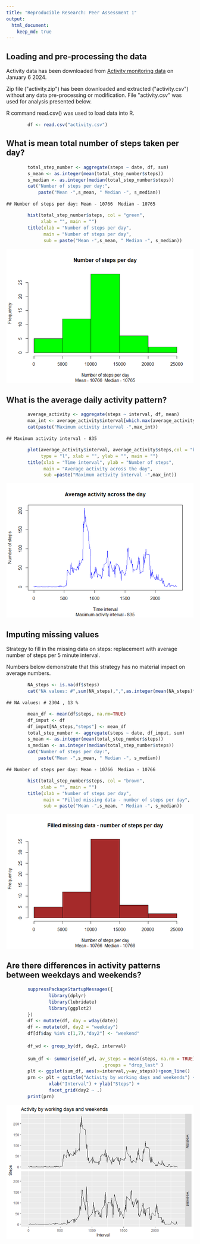 ```yaml
---
title: "Reproducible Research: Peer Assessment 1"
output: 
  html_document:
    keep_md: true
---
```



## Loading and pre-processing the data

Activity data has been downloaded from [Activity monitoring data](https://d396qusza40orc.cloudfront.net/repdata%2Fdata%2Factivity.zip) on January 6 2024.

Zip file ("activity.zip") has been downloaded and extracted ("activity.csv") without any data pre-processing or modification. File "activity.csv" was used for analysis presented below.

R command read.csv() was used to load data into R.

```r
        df <- read.csv("activity.csv")
```


## What is mean total number of steps taken per day?


```r
        total_step_number <- aggregate(steps ~ date, df, sum)
        s_mean <- as.integer(mean(total_step_number$steps))
        s_median <- as.integer(median(total_step_number$steps))
        cat("Number of steps per day:", 
            paste("Mean -",s_mean, " Median -", s_median))
```

```
## Number of steps per day: Mean - 10766  Median - 10765
```

```r
        hist(total_step_number$steps, col = "green", 
             xlab = "", main = "")
        title(xlab = "Number of steps per day", 
              main = "Number of steps per day",
              sub = paste("Mean -",s_mean, " Median -", s_median))
```

![](PA1_template_files/figure-html/total_step_number-1.png)<!-- -->


## What is the average daily activity pattern?


```r
        average_activity <- aggregate(steps ~ interval, df, mean)
        max_int <- average_activity$interval[which.max(average_activity$steps)]
        cat(paste("Maximum activity interval -",max_int))
```

```
## Maximum activity interval - 835
```

```r
        plot(average_activity$interval, average_activity$steps,col = "blue", 
             type = "l", xlab = "", ylab = "", main = "")
        title(xlab = "Time interval", ylab = "Number of steps",
              main = "Average activity across the day",
              sub =paste("Maximum activity interval -",max_int))
```

![](PA1_template_files/figure-html/average_daily_activity-1.png)<!-- -->


## Imputing missing values

Strategy to fill in the missing data on steps: replacement with average number of steps per 5 minute interval.

Numbers below demonstrate that this strategy has no material impact on average numbers.


```r
        NA_steps <- is.na(df$steps)
        cat("NA values: #",sum(NA_steps),",",as.integer(mean(NA_steps)*100),"%")
```

```
## NA values: # 2304 , 13 %
```

```r
        mean_df <- mean(df$steps, na.rm=TRUE)
        df_imput <- df
        df_imput[NA_steps,"steps"] <- mean_df
        total_step_number <- aggregate(steps ~ date, df_imput, sum)
        s_mean <- as.integer(mean(total_step_number$steps))
        s_median <- as.integer(median(total_step_number$steps))
        cat("Number of steps per day:", 
            paste("Mean -",s_mean, " Median -", s_median))
```

```
## Number of steps per day: Mean - 10766  Median - 10766
```

```r
        hist(total_step_number$steps, col = "brown", 
             xlab = "", main = "")
        title(xlab = "Number of steps per day", 
              main = "Filled missing data - number of steps per day",
              sub = paste("Mean -",s_mean, " Median -", s_median))
```

![](PA1_template_files/figure-html/imput_missing_values-1.png)<!-- -->



## Are there differences in activity patterns between weekdays and weekends?


```r
        suppressPackageStartupMessages({
                library(dplyr)
                library(lubridate)
                library(ggplot2)
        })
        df <- mutate(df, day = wday(date))
        df <- mutate(df, day2 = "weekday")
        df[df$day %in% c(1,7),"day2"] <- "weekend"
        
        df_wd <- group_by(df, day2, interval)
        
        sum_df <- summarise(df_wd, av_steps = mean(steps, na.rm = TRUE),
                                    .groups = "drop_last" )
        plt <- ggplot(sum_df, aes(x=interval,y=av_steps))+geom_line()
        prn <- plt + ggtitle("Activity by working days and weekends") + 
                xlab("Interval") + ylab("Steps") + 
                facet_grid(day2 ~ .)
        print(prn) 
```

![](PA1_template_files/figure-html/weekends_weekdays-1.png)<!-- -->
